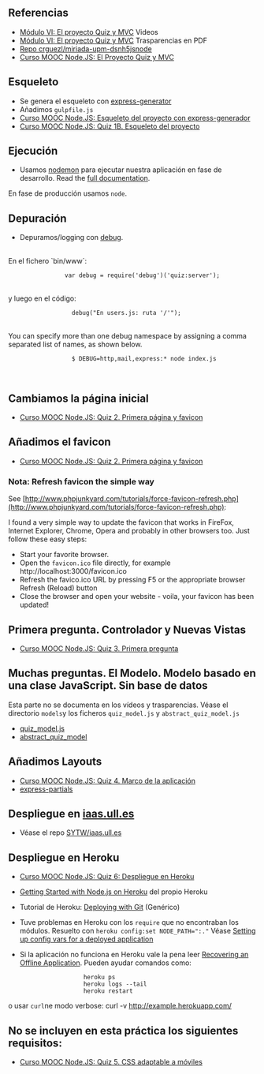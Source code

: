 ##  Referencias

* [Módulo VI: El proyecto Quiz y MVC](https://github.com/crguezl/miriada-upm-dsnh5jsnode#módulo-vi-el-proyecto-quiz-y-mvc) Videos
* [Módulo VI: El proyecto Quiz y MVC](https://github.com/crguezl/miriada-upm-dsnh5jsnode/blob/master/traspas/transp_modulo6.pdf) Trasparencias en PDF
* [Repo crguezl/miriada-upm-dsnh5jsnode](https://github.com/crguezl/miriada-upm-dsnh5jsnode)
* [Curso MOOC Node.JS: El Proyecto Quiz y MVC](https://youtu.be/HSuOf0204HM)

## Esqueleto
* Se genera el esqueleto con [express-generator](http://expressjs.com/starter/generator.html)
* Añadimos `gulpfile.js`
* [Curso MOOC Node.JS: Esqueleto del proyecto con express-generador](https://youtu.be/CxtSbqZ07go)
* [Curso MOOC Node.JS: Quiz 1B. Esqueleto del proyecto](https://youtu.be/4Rcgd08QQJs)

## Ejecución

* Usamos [nodemon](http://nodemon.io/) para ejecutar nuestra aplicación en fase de desarrollo. Read the [full documentation](http://github.com/remy/nodemon#nodemon).

En fase de producción usamos `node`.

## Depuración

* Depuramos/logging con [debug](http://expressjs.com/guide/debugging.html).  
<br/>
  En el fichero `bin/www`:

                    var debug = require('debug')('quiz:server');
<br/>
  y luego en el código:

                      debug("En users.js: ruta '/'");
<br/>
  You can specify more than one debug namespace by assigning a comma separated list of names, as shown below.

                      $ DEBUG=http,mail,express:* node index.js
<br/>

## Cambiamos la página inicial

* [Curso MOOC Node.JS: Quiz 2. Primera página y favicon](https://youtu.be/LG7xOeF0UNQ)

## Añadimos el favicon

* [Curso MOOC Node.JS: Quiz 2. Primera página y favicon](https://youtu.be/LG7xOeF0UNQ)


###  Nota: Refresh favicon the simple way

See [http://www.phpjunkyard.com/tutorials/force-favicon-refresh.php](http://www.phpjunkyard.com/tutorials/force-favicon-refresh.php):

I found a very simple way to update the favicon that works in FireFox, Internet Explorer, Chrome, Opera and probably in other browsers too. Just follow these easy steps:

* Start your favorite browser.
* Open the `favicon.ico` file directly, for example http://localhost:3000/favicon.ico
* Refresh the favico.ico URL by pressing F5 or the appropriate browser Refresh (Reload) button
* Close the browser and open your website - voila, your favicon has been updated!

## Primera pregunta. Controlador y Nuevas Vistas

* [Curso MOOC Node.JS: Quiz 3. Primera pregunta](https://youtu.be/DnylqFbaS1g)

## Muchas preguntas. El Modelo. Modelo basado en una clase JavaScript. Sin base de datos

Esta parte no se documenta en los vídeos y trasparencias.
Véase el directorio `models`y los ficheros `quiz_model.js` y
`abstract_quiz_model.js`

* [quiz_model.js](https://github.com/crguezl/basic-quiz/blob/master/models/quiz_model.js)
* [abstract_quiz_model](https://github.com/crguezl/basic-quiz/blob/master/models/abstract_quiz_model.js)

## Añadimos Layouts

* [Curso MOOC Node.JS: Quiz 4. Marco de la aplicación](https://youtu.be/oSTXsqSoLTc)
* [express-partials](https://github.com/publicclass/express-partials)

## Despliegue en [iaas.ull.es](iaas.ull.es)

* Véase el repo [SYTW/iaas.ull.es](https://github.com/SYTW/iaas-ull-es)

## Despliegue en Heroku

* [Curso MOOC Node.JS: Quiz 6: Despliegue en Heroku](https://youtu.be/pHrxmgE1-eM)
* [Getting Started with Node.js on Heroku](https://devcenter.heroku.com/articles/getting-started-with-nodejs#deploy-the-app) del propio Heroku
* Tutorial de Heroku: [Deploying with Git](https://devcenter.heroku.com/articles/git#deploying-code) (Genérico)
* Tuve problemas en Heroku con los `require` que no encontraban los módulos.
  Resuelto con `heroku config:set NODE_PATH=":."`
  Véase [Setting up config vars for a deployed application](https://devcenter.heroku.com/articles/config-vars#setting-up-config-vars-for-a-deployed-application)
* Si la aplicación no funciona en Heroku  vale la pena leer
[Recovering an Offline Application](https://devcenter.heroku.com/articles/application-offline). Pueden ayudar comandos como:

                        heroku ps
                        heroku logs --tail
                        heroku restart
o usar `curl`ne modo verbose:
                         curl -v http://example.herokuapp.com/                        


## No se incluyen en esta práctica los siguientes requisitos:

* [Curso MOOC Node.JS: Quiz 5. CSS adaptable a móviles](https://youtu.be/fFvFm9WXcI0)
